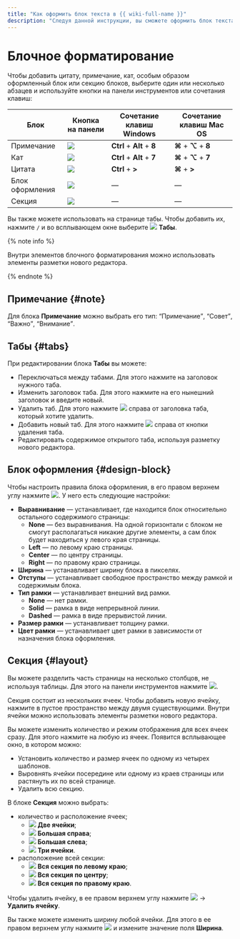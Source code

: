 ```yaml
---
title: "Как оформить блок текста в {{ wiki-full-name }}"
description: "Следуя данной инструкции, вы сможете оформить блок текста в {{ wiki-full-name }}." 
---
```


# Блочное форматирование

Чтобы добавить цитату, примечание, кат, особым образом оформленный блок или секцию блоков, выберите один или несколько абзацев и используйте кнопки на панели инструментов или сочетания клавиш:

Блок | Кнопка на панели | Сочетание клавиш Windows | Сочетание клавиш Mac OS
--- | --- | --- | ---
Примечание | ![](../../_assets/wiki/svg/wysiwyg/note.svg) | **Ctrl** + **Alt** + **8** | **⌘** + **⌥** + **8**
Кат | ![](../../_assets/wiki/svg/wysiwyg/cut.svg) | **Ctrl** + **Alt** + **7** | **⌘** + **⌥** + **7**
Цитата | ![](../../_assets/wiki/svg/wysiwyg/quote.svg) | **Ctrl** + **>** | **⌘** + **>**
Блок оформления | ![](../../_assets/wiki/svg/wysiwyg/block.svg) | — | —
Секция | ![](../../_assets/wiki/svg/wysiwyg/section.svg) | — | —

Вы также можете использовать на странице табы. Чтобы добавить их, нажмите `/` и во всплывающем окне выберите ![](../../_assets/wiki/svg/wysiwyg/tabs.svg) **Табы**.

{% note info %}

Внутри элементов блочного форматирования можно использовать элементы разметки нового редактора.

{% endnote %}

## Примечание {#note}

Для блока **Примечание** можно выбрать его тип: <q>Примечание</q>, <q>Совет</q>, <q>Важно</q>, <q>Внимание</q>.

## Табы {#tabs}

При редактировании блока **Табы** вы можете:

* Переключаться между табами. Для этого нажмите на заголовок нужного таба.
* Изменить заголовок таба. Для этого нажмите на его нынешний заголовок и введите новый.
* Удалить таб. Для этого нажмите ![](../../_assets/wiki/svg/delete-line.svg) справа от заголовка таба, который хотите удалить.
* Добавить новый таб. Для этого нажмите ![](../../_assets/wiki/svg/add.svg) справа от кнопки удаления таба.
* Редактировать содержимое открытого таба, используя разметку нового редактора.

## Блок оформления {#design-block}

Чтобы настроить правила блока оформления, в его правом верхнем углу нажмите ![](../../_assets/wiki/svg/settings.svg). У него есть следующие настройки:

* **Выравнивание** — устанавливает, где находится блок относительно остального содержимого страницы:
	* **None** — без выравнивания. На одной горизонтали с блоком не смогут располагаться никакие другие элементы, а сам блок будет находиться у левого края страницы.
	* **Left** — по левому краю страницы.
	* **Center** — по центру страницы.
	* **Right** — по правому краю страницы.
* **Ширина** — устанавливает ширину блока в пикселях.
* **Отступы** — устанавливает свободное пространство между рамкой и содержимым блока.
* **Тип рамки** — устанавливает внешний вид рамки.
	* **None** — нет рамки.
	* **Solid** — рамка в виде непрерывной линии.
	* **Dashed** — рамка в виде прерывистой линии.
* **Размер рамки** — устанавливает толщину рамки.
* **Цвет рамки** — устанавливает цвет рамки в зависимости от назначения блока оформления.

## Секция {#layout}

Вы можете разделить часть страницы на несколько столбцов, не используя таблицы. Для этого на панели инструментов нажмите ![](../../_assets/wiki/svg/wysiwyg/section.svg).

Секция состоит из нескольких ячеек. Чтобы добавить новую ячейку, нажмите в пустое пространство между двумя существующими. Внутри ячейки можно использовать элементы разметки нового редактора.

Вы можете изменить количество и режим отображения для всех ячеек сразу. Для этого нажмите на любую из ячеек. Появится всплывающее окно, в котором можно:

* Установить количество и размер ячеек по одному из четырех шаблонов.
* Выровнять ячейки посередине или одному из краев страницы или растянуть их по всей странице.
* Удалить всю секцию.

В блоке **Секция** можно выбрать: 
* количество и расположение ячеек;
  * ![](../../_assets/wiki/svg/wysiwyg/section-two-cells.svg) **Две ячейки**;
  * ![](../../_assets/wiki/svg/wysiwyg/section-big-right.svg) **Большая справа**;
  * ![](../../_assets/wiki/svg/wysiwyg/section-big-left.svg) **Большая слева**;
  * ![](../../_assets/wiki/svg/wysiwyg/section-three-cells.svg) **Три ячейки**.
* расположение всей секции:
  * ![](../../_assets/wiki/svg/wysiwyg/section-all-left.svg) **Вся секция по левому краю**;
  * ![](../../_assets/wiki/svg/wysiwyg/section-all-center.svg) **Вся секция по центру**;
  * ![](../../_assets/wiki/svg/wysiwyg/section-all-right.svg) **Вся секция по правому краю**.

Чтобы удалить ячейку, в ее правом верхнем углу нажмите ![](../../_assets/wiki/svg/actions-icon.svg) → **Удалить ячейку**.

Вы также можете изменить ширину любой ячейки. Для этого в ее правом верхнем углу нажмите ![](../../_assets/wiki/svg/actions-icon.svg) и измените значение поля **Ширина**.